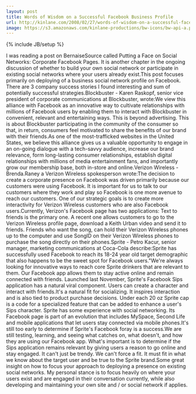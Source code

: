 ```yaml
---
layout: post
title: Words of Wisdom on a Successful Facebook Business Profile
url: http://kinlane.com/2008/02/27/words-of-wisdom-on-a-successful-facebook-business-profile/
image: https://s3.amazonaws.com/kinlane-productions/bw-icons/bw-api-a.png
---
```

{% include JB/setup %}
I was reading a post on BernaiseSource called Putting a Face on Social Networks: Corporate Facebook Pages. It is another chapter in the ongoing discussion of whether to build your own social network or participate in existing social networks where your users already exist.This post focuses primarily on deploying of a business social network profile on Facebook.  There are 3 company success stories I found interesting and sum of potentially successful strategies.Blockbuster - Karen Raskopf, senior vice president of corporate communications at Blockbuster, wrote:We view this alliance with Facebook as an innovative way to cultivate relationships with millions of Facebook users by enabling them to interact with Blockbuster in convenient, relevant and entertaining ways. This is beyond advertising. This is about Blockbuster participating in the community of the consumer so that, in return, consumers feel motivated to share the benefits of our brand with their friends.As one of the most-trafficked websites in the United States, we believe this alliance gives us a valuable opportunity to engage in an on-going dialogue with a tech-savvy audience, increase our brand relevance, form long-lasting consumer relationships, establish digital relationships with millions of media entertainment fans, and importantly grow our membership base, both in-store and online.Verizon Wireless - Brenda.Raney a Verizon Wireless spokesperson wrote:The decision to create a corporate presence on Facebook was driven primarily because our customers were using Facebook. It is important for us to talk to our customers where they work and play so Facebook is one more avenue to reach our customers. One of our strategic goals is to create more interactivity for Verizon Wireless customers who are also Facebook users.Currently, Verizon's Facebook page has two applications: Text to friends is the primary one. A recent one allows customers to go to the Verizon Wireless profile page, download a Keith Urban video and send it to friends. Friends who want the song, can hold their Verizon Wireless phones up to the computer and use SongID on their Verizon Wireless phones to purchase the song directly on their phones.Sprite - Petro Kacur, senior manager, marketing communications at Coca-Cola describe:Sprite has successfully used Facebook to reach its 18-24 year old target demographic that also happens to be the sweet spot for Facebook users."We're always looking for innovative ways to reach core Sprite drinkers that are relevant to them. Our Facebook app allows them to stay active online and remain connected with friends. Launched last November, Sprite's Facebook Sips application has a natural viral component. Users can create a character and interact with friends.It's a natural fit for socializing. It inspires interaction and is also tied to product purchase decisions. Under each 20 oz Sprite cap is a code for a specialized feature that can be added to enhance a user's Sips character. Sprite has some experience with social networking. Its Facebook page is part of an evolution that includes MySpace, Second Life and mobile applications that let users stay connected via mobile phones.It's still too early to determine if Sprite's Facebook foray is a success.We are still testing, learning, and seeing what catches on, what doesn't, and how they are using our Facebook app. What's important is to determine if the Sips application remains relevant by giving users a reason to go online and stay engaged. It can't just be trendy. We can't force a fit. It must fit in what we know about the target user and be true to the Sprite brand.Some great insight on how to focus your approach to deploying a presence on existing social networks.  My personal stance is to focus heavily on where your users exist and are engaged in their conversation currently, while also developing and maintaining your own site and / or social network if applies.  